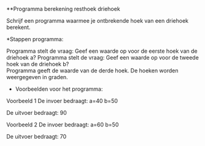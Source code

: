 **Programma berekening resthoek driehoek

Schrijf een programma waarmee je ontbrekende hoek van een driehoek berekent. 

*Stappen programma:

Programma stelt de vraag: Geef een waarde op voor de eerste hoek van de driehoek a? 
Programma stelt de vraag: Geef een waarde op voor de tweede hoek van de driehoek b?  
Programma geeft de waarde van de derde hoek. De hoeken worden weergegeven in graden.

* Voorbeelden voor het programma:

Voorbeeld 1 De invoer bedraagt: a=40 b=50

De uitvoer bedraagt: 90 

Voorbeeld 2 De invoer bedraagt: a=60 b=50

De uitvoer bedraagt: 70

